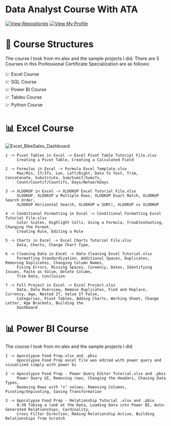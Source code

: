 # Data Analyst Course With ATA


[![View Repositories](https://img.shields.io/badge/View-My_Repositories-blue?logo=GitHub)](https://github.com/BariscanBilgen?tab=repositories)
[![View My Profile](https://img.shields.io/badge/View-My_Profile-green?logo=GitHub)](https://github.com/BariscanBilgen) 

# 📙 Course Structures
The course I took from mr.alex and the sample projects I did. There are 5 Courses in this Professional Certificate Specialization are as follows:

 💹 Excel Course <br>
 💹 SQL Course <br>
 💹 Power BI Course <br>
 💹 Tableu Course <br>
 💹 Python Course <br>

# 📊 Excel Course

![Excel_BikeSales_Dashboard](https://user-images.githubusercontent.com/91004987/220150875-267686bd-afc1-49d2-89ac-be17862c726b.PNG)
```
1 -> Pivot Tables in Excel -> Excel Pivot Table Tutorial File.xlsx
     Creating a Pivot Table, Creating a Calculated Field
```


```
2 -> Formulas in Excel -> Formula Excel Template.xlsx
     Max/Min, If/Ifs, Len, Left/Right, Date To Text, Trim, Concatenate, Substitute, Sum/Sumif/Sumifs, 
     Count/Countif/Countifs, Days/NetworkDays
```

```
3 -> XLOOKUP in Excel -> XLOOKUP Excel Tutorial File.xlsx
     XLOOKUP, XLOOKUP w Multiple Rows, XLOOKUP Exact Match, XLOOKUP Search Order, 
     XLOOKUP Horizontal Search, XLOOKUP w SUM(), XLOOKUP vs VLOOKUP
```

```
4 -> Conditional Formatting in Excel -> Conditional Formatting Excel Tutorial File.xlsx
     Color Scales, Highlight Cells, Using a Formula, Troubleshooting, Changing the Format, 
     Creating Rule, Editing a Rule
```

```
5 -> Charts in Excel -> Excel Charts Tutorial File.xlsx
     Data, Charts, Change Chart Type, 
```

```
6 -> Cleaning Data in Excel -> Data Cleaning Excel Tutorial.xlsx
     Formatting Standardization, Additional Spaces, Duplicates, Removing Duplicates, Changing Column Names, 
     Fixing Errors, Missing Spaces, Cureency, Dates, Identifying Issues, Paste as Value, Delete Column, 
     Trim Data, Conclusion
```

```
7 -> Full Project in Excel -> Excel Project.xlsx
     Data, Data Overview, Remove Duplicates, Find and Replace, Currency, Age, Nested If, Value If False, 
     Categories, Pivot Tables, Adding Charts, Working Sheet, Change Letter, Age Brackets, Building the 
     Dashboard
```

# 📊 Power BI Course
The course I took from mr.alex and the sample projects I did

```
1 -> Apocolypse Food Prep.xlsx and .pbix
     Apocolypse Food Prep excel file was edited with power query and visualized simply with power bi
```

```
2 -> Apocolypse Food Prep - Power Query Editor Tutorial.xlsx and .pbix
     Power Query UI, Removing rows, Changing the Headars, Chaning Data Types, 
     Reomving Rows with "x" values, Removing Columns, Pivoting/Unpivoting, Saving Transformation
```

```
3 -> Apocolypse Food Prep - Relationship Tutorial .xlsx and .pbix
     0:30 Taking a look at the Data, Loading Data into Power BI, Auto-Generated Relationships, Cardinality, 
     Cross Filter Direction, Making Relationship Active, Building Relationships from Scratch
```
